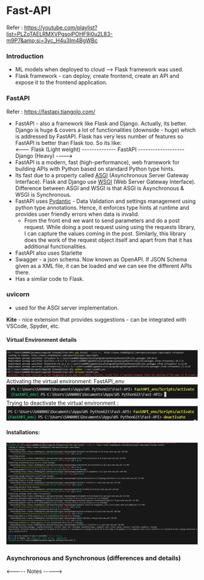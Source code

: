 # Fast-API
Refer : https://youtube.com/playlist?list=PLZoTAELRMXVPgsojPOHF9i0u2L83-m9P7&amp;si=3yc_H4u3Im4BgWBc

### Introduction
* ML models when deployed to cloud --> Flask framework was used. 
* Flask framework - can deploy, create frontend, create an API and expose it to the frontend application.

### FastAPI
Refer : https://fastapi.tiangolo.com/

* FastAPI - also a framework like Flask and Django. Actually, its better. Django is huge & covers a lot of functionalities (downside - huge) which is addressed by FastAPI. Flask has very less number of features so FastAPI is better than Flask too. So its like: <br>
<--- Flask (Light weight) -------------- FastAPI ------------------- Django (Heavy) ----> <br>
* FastAPI is a modern, fast (high-performance), web framework for building APIs with Python based on standard Python type hints.
* Its fast due to a property called [ASGI](https://asgi.readthedocs.io/en/latest/) (Asynchronous Server Gateway Interface). Flask and Django use [WSGI](https://wsgi.readthedocs.io/en/latest/what.html) (Web Server Gateway Interface). Difference between ASGI and WSGI is that ASGI is Asynchronous & WSGI is Synchronous. 
* FastAPI uses [Pydantic](https://docs.pydantic.dev/latest/) - Data Validation and settings management using python type annotations. Hence, it enforces type hints at runtime and provides user friendly errors when data is invalid.
    - From the front end we want to send parameters and do a post request. While doing a post request using using the requests library, I can capture the values coming in the post. Similarly, this library does the work of the request object itself and apart from that it has additional functionalities. 
* FastAPI also uses Starlette
* Swagger - a json schema. Now known as OpenAPI. If JSON Schema given as a XML file, it can be loaded and we can see the different APIs there. 
* Has a similar code to Flask.

### uvicorn
* used for the ASGI server implementation.

<b>Kite</b> - nice extension that provides suggestions - can be integrated with VSCode, Spyder, etc.

#### Virtual Environment details
![alt text](image.png) <br>
Activating the virtual environment: FastAPI_env
![alt text](image-1.png) <br>
Trying to deactivate the virtual environment :
![alt text](image-2.png)

#### Installations:
![alt text](image-3.png)

### Asynchronous and Synchronous (differences and details)

<----- Notes ----->

